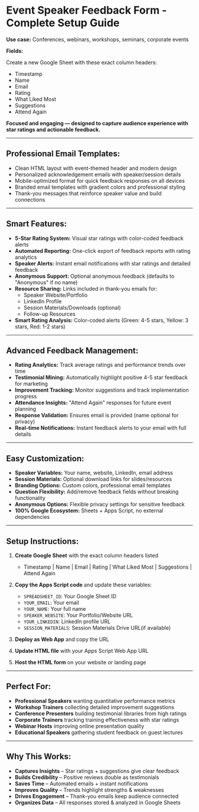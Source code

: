 # **Event Speaker Feedback Form - Complete Setup Guide**

**Use case:** Conferences, webinars, workshops, seminars, corporate events

**Fields:**

Create a new Google Sheet with these exact column headers:

- Timestamp
- Name
- Email
- Rating
- What Liked Most
- Suggestions
- Attend Again

**Focused and engaging — designed to capture audience experience with star ratings and actionable feedback.**

---

## Professional Email Templates:

- Clean HTML layout with event-themed header and modern design
- Personalized acknowledgement emails with speaker/session details
- Mobile-optimized format for quick feedback responses on all devices
- Branded email templates with gradient colors and professional styling
- Thank-you messages that reinforce speaker value and build connections

---

## Smart Features:

- **5-Star Rating System:** Visual star ratings with color-coded feedback alerts
- **Automated Reporting:** One-click export of feedback reports with rating analytics
- **Speaker Alerts:** Instant email notifications with star ratings and detailed feedback
- **Anonymous Support:** Optional anonymous feedback (defaults to "Anonymous" if no name)
- **Resource Sharing:** Links included in thank-you emails for:
  - Speaker Website/Portfolio
  - LinkedIn Profile
  - Session Materials/Downloads (optional)
  - Follow-up Resources
- **Smart Rating Analysis:** Color-coded alerts (Green: 4-5 stars, Yellow: 3 stars, Red: 1-2 stars)

---

## Advanced Feedback Management:

- **Rating Analytics:** Track average ratings and performance trends over time
- **Testimonial Mining:** Automatically highlight positive 4-5 star feedback for marketing
- **Improvement Tracking:** Monitor suggestions and track implementation progress
- **Attendance Insights:** "Attend Again" responses for future event planning
- **Response Validation:** Ensures email is provided (name optional for privacy)
- **Real-time Notifications:** Instant feedback alerts to your email with full details

---

## Easy Customization:

- **Speaker Variables:** Your name, website, LinkedIn, email address
- **Session Materials:** Optional download links for slides/resources
- **Branding Options:** Custom colors, professional email templates
- **Question Flexibility:** Add/remove feedback fields without breaking functionality
- **Anonymous Options:** Flexible privacy settings for sensitive feedback
- **100% Google Ecosystem:** Sheets + Apps Script, no external dependencies

---

## Setup Instructions:

1. **Create Google Sheet** with the exact column headers listed
   - Timestamp | Name | Email | Rating | What Liked Most | Suggestions | Attend Again
2. **Copy the Apps Script code** and update these variables:

   - `SPREADSHEET_ID`: Your Google Sheet ID
   - `YOUR_EMAIL`: Your email
   - `YOUR_NAME`: Your full name
   - `SPEAKER_WEBSITE`: Your Portfolio/Website URL
   - `YOUR_LINKEDIN`: LinkedIn profile URL
   - `SESSION_MATERIALS`: Session Materials Drive URL(if available)

3. **Deploy as Web App** and copy the URL
4. **Update HTML file** with your Apps Script Web App URL
5. **Host the HTML form** on your website or landing page

---

## Perfect For:

- **Professional Speakers** wanting quantitative performance metrics
- **Workshop Trainers** collecting detailed improvement suggestions
- **Conference Presenters** building testimonial libraries from high ratings
- **Corporate Trainers** tracking training effectiveness with star ratings
- **Webinar Hosts** improving online presentation quality
- **Educational Speakers** gathering student feedback on guest lectures

---

## Why This Works:

- **Captures Insights** – Star ratings + suggestions give clear feedback
- **Builds Credibility** – Positive reviews double as testimonials
- **Saves Time** – Automated emails + instant notifications
- **Improves Quality** – Trends highlight strengths & weaknesses
- **Drives Engagement** – Thank-you emails keep audience connected
- **Organizes Data** – All responses stored & analyzed in Google Sheets
